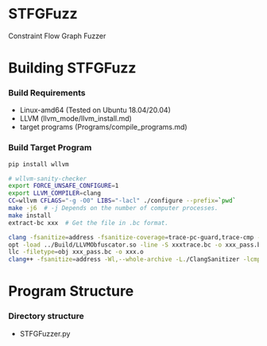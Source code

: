 # STFGFuzz
Constraint Flow Graph Fuzzer

# Building STFGFuzz

### Build Requirements

- Linux-amd64 (Tested on Ubuntu 18.04/20.04)
- LLVM (llvm_mode/llvm_install.md)
- target programs (Programs/compile_programs.md)

### Build Target Program

```bash
pip install wllvm

# wllvm-sanity-checker
export FORCE_UNSAFE_CONFIGURE=1
export LLVM_COMPILER=clang
CC=wllvm CFLAGS="-g -O0" LIBS="-lacl" ./configure --prefix=`pwd`
make -j6  # -j Depends on the number of computer processes.
make install
extract-bc xxx  # Get the file in .bc format.

clang -fsanitize=address -fsanitize-coverage=trace-pc-guard,trace-cmp -emit-llvm -c xxx.bc -o xxxtrace.bc
opt -load ../Build/LLVMObfuscator.so -line -S xxxtrace.bc -o xxx_pass.bc
llc -filetype=obj xxx_pass.bc -o xxx.o
clang++ -fsanitize=address -Wl,--whole-archive -L./ClangSanitizer -lcmpcov -Wl,--no-whole-archive xxx.o -o xxx
```

# Program Structure

### Directory structure

- STFGFuzzer.py

